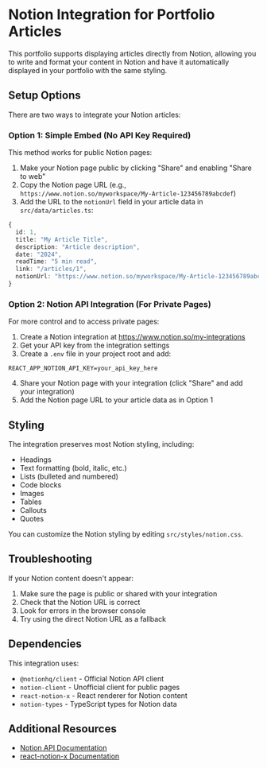 # Notion Integration for Portfolio Articles

This portfolio supports displaying articles directly from Notion, allowing you to write and format your content in Notion and have it automatically displayed in your portfolio with the same styling.

## Setup Options

There are two ways to integrate your Notion articles:

### Option 1: Simple Embed (No API Key Required)

This method works for public Notion pages:

1. Make your Notion page public by clicking "Share" and enabling "Share to web"
2. Copy the Notion page URL (e.g., `https://www.notion.so/myworkspace/My-Article-123456789abcdef`)
3. Add the URL to the `notionUrl` field in your article data in `src/data/articles.ts`:

```typescript
{
  id: 1,
  title: "My Article Title",
  description: "Article description",
  date: "2024",
  readTime: "5 min read",
  link: "/articles/1",
  notionUrl: "https://www.notion.so/myworkspace/My-Article-123456789abcdef"
}
```

### Option 2: Notion API Integration (For Private Pages)

For more control and to access private pages:

1. Create a Notion integration at https://www.notion.so/my-integrations
2. Get your API key from the integration settings
3. Create a `.env` file in your project root and add:

```
REACT_APP_NOTION_API_KEY=your_api_key_here
```

4. Share your Notion page with your integration (click "Share" and add your integration)
5. Add the Notion page URL to your article data as in Option 1

## Styling

The integration preserves most Notion styling, including:

- Headings
- Text formatting (bold, italic, etc.)
- Lists (bulleted and numbered)
- Code blocks
- Images
- Tables
- Callouts
- Quotes

You can customize the Notion styling by editing `src/styles/notion.css`.

## Troubleshooting

If your Notion content doesn't appear:

1. Make sure the page is public or shared with your integration
2. Check that the Notion URL is correct
3. Look for errors in the browser console
4. Try using the direct Notion URL as a fallback

## Dependencies

This integration uses:

- `@notionhq/client` - Official Notion API client
- `notion-client` - Unofficial client for public pages
- `react-notion-x` - React renderer for Notion content
- `notion-types` - TypeScript types for Notion data

## Additional Resources

- [Notion API Documentation](https://developers.notion.com/)
- [react-notion-x Documentation](https://github.com/NotionX/react-notion-x) 
